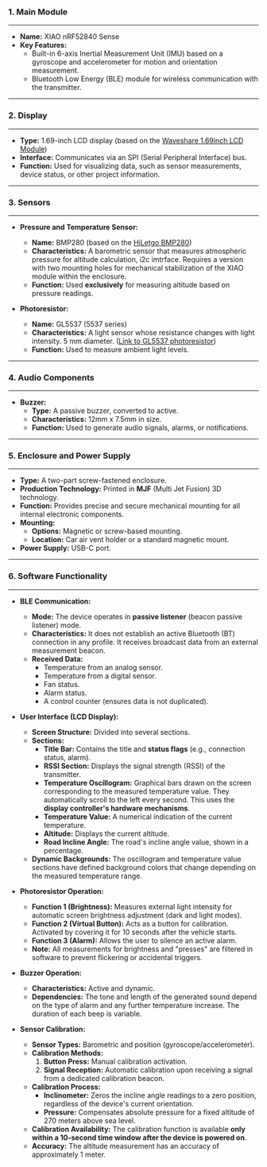 

### **1. Main Module**

---

* **Name:** XIAO nRF52840 Sense
* **Key Features:**
    * Built-in 6-axis Inertial Measurement Unit (IMU) based on a gyroscope and accelerometer for motion and orientation measurement.
    * Bluetooth Low Energy (BLE) module for wireless communication with the transmitter.

---

### **2. Display**

---

* **Type:** 1.69-inch LCD display (based on the [Waveshare 1.69inch LCD Module](https://www.waveshare.com/wiki/1.69inch_LCD_Module))
* **Interface:** Communicates via an SPI (Serial Peripheral Interface) bus.
* **Function:** Used for visualizing data, such as sensor measurements, device status, or other project information.

---

### **3. Sensors**

---

* **Pressure and Temperature Sensor:**
    * **Name:** BMP280 (based on the [HiLetgo BMP280](https://www.amazon.com/HiLetgo-Precision-BMP280-3-3-Atmospheric-Pressure/dp/B01ICN5QPU?th=1))
    * **Characteristics:** A barometric sensor that measures atmospheric pressure for altitude calculation, i2c imtrface. Requires a version with two mounting holes for mechanical stabilization of the XIAO module within the enclosure.
    * **Function:** Used **exclusively** for measuring altitude based on pressure readings.

* **Photoresistor:**
    * **Name:** GL5537 (5537 series)
    * **Characteristics:** A light sensor whose resistance changes with light intensity. 5 mm diameter. ([Link to GL5537 photoresistor](https://juriedengineering.com/products/gl5537-photo-light-sensitive-resistor-photoresistor-55375mm))
    * **Function:** Used to measure ambient light levels.

---

### **4. Audio Components**

---

* **Buzzer:**
    * **Type:** A passive buzzer, converted to active.
    * **Characteristics:** 12mm x 7.5mm in size.
    * **Function:** Used to generate audio signals, alarms, or notifications.

---

### **5. Enclosure and Power Supply**

---

* **Type:** A two-part screw-fastened enclosure.
* **Production Technology:** Printed in **MJF** (Multi Jet Fusion) 3D technology.
* **Function:** Provides precise and secure mechanical mounting for all internal electronic components.
* **Mounting:**
    * **Options:** Magnetic or screw-based mounting.
    * **Location:** Car air vent holder or a standard magnetic mount.
* **Power Supply:** USB-C port.

---

### **6. Software Functionality**

---

* **BLE Communication:**
    * **Mode:** The device operates in **passive listener** (beacon passive listener) mode.
    * **Characteristics:** It does not establish an active Bluetooth (BT) connection in any profile. It receives broadcast data from an external measurement beacon.
    * **Received Data:**
        * Temperature from an analog sensor.
        * Temperature from a digital sensor.
        * Fan status.
        * Alarm status.
        * A control counter (ensures data is not duplicated).

* **User Interface (LCD Display):**
    * **Screen Structure:** Divided into several sections.
    * **Sections:**
        * **Title Bar:** Contains the title and **status flags** (e.g., connection status, alarm).
        * **RSSI Section:** Displays the signal strength (RSSI) of the transmitter.
        * **Temperature Oscillogram:** Graphical bars drawn on the screen corresponding to the measured temperature value. They automatically scroll to the left every second. This uses the **display controller's hardware mechanisms**.
        * **Temperature Value:** A numerical indication of the current temperature.
        * **Altitude:** Displays the current altitude.
        * **Road Incline Angle:** The road's incline angle value, shown in a percentage.
    * **Dynamic Backgrounds:** The oscillogram and temperature value sections have defined background colors that change depending on the measured temperature range.

* **Photoresistor Operation:**
    * **Function 1 (Brightness):** Measures external light intensity for automatic screen brightness adjustment (dark and light modes).
    * **Function 2 (Virtual Button):** Acts as a button for calibration. Activated by covering it for 10 seconds after the vehicle starts.
    * **Function 3 (Alarm):** Allows the user to silence an active alarm.
    * **Note:** All measurements for brightness and "presses" are filtered in software to prevent flickering or accidental triggers.

* **Buzzer Operation:**
    * **Characteristics:** Active and dynamic.
    * **Dependencies:** The tone and length of the generated sound depend on the type of alarm and any further temperature increase. The duration of each beep is variable.

* **Sensor Calibration:**
    * **Sensor Types:** Barometric and position (gyroscope/accelerometer).
    * **Calibration Methods:**
        1.  **Button Press:** Manual calibration activation.
        2.  **Signal Reception:** Automatic calibration upon receiving a signal from a dedicated calibration beacon.
    * **Calibration Process:**
        * **Inclinometer:** Zeros the incline angle readings to a zero position, regardless of the device's current orientation.
        * **Pressure:** Compensates absolute pressure for a fixed altitude of 270 meters above sea level.
    * **Calibration Availability:** The calibration function is available **only within a 10-second time window after the device is powered on**.
    * **Accuracy:** The altitude measurement has an accuracy of approximately 1 meter.
